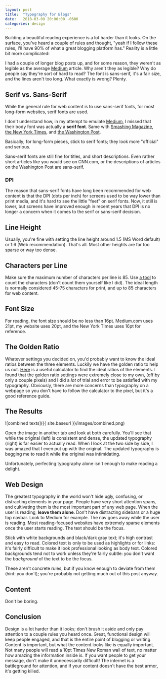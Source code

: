 ```yaml
---
layout: post
title:  "Typography for Blogs"
date:   2018-03-08 20:00:00 -0600
categories: design
---
```


Building a beautiful reading experience is a lot harder than it looks. On the surface, you've heard a couple of rules and thought, "yeah if I follow these rules, I'll have 90% of what a great blogging platform has." Reality is a little bit more complicated:

I had a couple of longer blog posts up, and for some reason, they weren't as legible as the average [Medium](https://medium.com/) article. Why aren't they as legible? Why do people say they're sort of hard to read? The font is sans-serif, it's a fair size, and the lines aren't too long. What exactly is wrong? Plenty. 

## Serif vs. Sans-Serif

While the general rule for web content is to use sans-serif fonts, for most long-form websites, serif fonts are used. 

I don't understand how, in my attempt to emulate [Medium](https://medium.com/), I missed that their body font was actually a **serif font**. Same with [Smashing Magazine](https://www.smashingmagazine.com/), [the New York Times](https://www.nytimes.com/), and [the Washington Post](https://www.washingtonpost.com/). 

Basically; for long-form pieces, stick to serif fonts; they look more "official" and serious. 

Sans-serif fonts are still fine for titles, and short descriptions. Even rather short articles like you would see on CNN.com, or the descriptions of articles on the Washington Post are sans-serif. 

### DPI

The reason that sans-serif fonts have long been recommended for web content is that the DPI (dots per inch) for screens used to be way lower than print media, and it's hard to see the little "feet" on serif fonts. Now, it still is lower, but screens have improved enough in recent years that DPI is no longer a concern when it comes to the serif or sans-serif decision. 

## Line Height

Usually, you're fine with setting the line height around 1.5 (MS Word default) or 1.6 (Web recommendation). That's all. Most other heights are far too sparse or way too dense. 

## Characters per Line

Make sure the maximum number of characters per line is 85. Use [a tool](https://www.lettercount.com/) to count the characters (don't count them yourself like I did). The ideal length is normally considered 45-75 characters for print, and up to 85 characters for web content. 

## Font Size

For reading, the font size should be no less than 16pt. Medium.com uses 21pt, my website uses 20pt, and the New York Times uses 16pt for reference. 

## The Golden Ratio

Whatever settings you decided on, you'd probably want to know the ideal ratios between the three elements. Luckily we have the golden ratio to help us out. [Here](https://pearsonified.com/typography/) is a useful calculator to find the ideal ratios of the elements. I found that the golden ratio settings were extremely close to my own, (off by only a couple pixels) and I did a *lot* of trial and error to be satisfied with my typography. Obviously, there are more concerns than typography on a webpage so you don't have to follow the calculator to the pixel, but it's a good reference guide. 

## The Results

![combined texts]({{ site.baseurl }}/images/combined.png)

Open the image in another tab and look at both carefully. You'll see that while the original (left) is consistent and dense, the updated typography (right) is far easier to actually read. When I look at the two side by side, I was amazed that I even put up with the original. The updated typography is begging me to read it while the original was intimidating. 

Unfortunately, perfecting typography alone isn't enough to make reading a delight. 


## Web Design

The greatest typography in the world won't hide ugly, confusing, or distracting elements in your page. People have very short attention spans, and cultivating them is the most important part of any web page. When the user is reading, **leave them alone**. Don't have distracting sidebars or a huge top navbar. Look to Medium for example. The nav goes away while the user is reading. Most reading-focused websites have extremely sparse elements once the user starts reading. The text should be the focus. 

Stick with white backgrounds and black/dark gray text; it's high contrast and easy to read. Colored text is only to be used as highlights or for links: it's fairly difficult to make it look professional looking as body text. Colored backgrounds tend not to work unless they're fairly subtle: you don't want the *background* of the text to be the focus. 

These aren't concrete rules, but if you know enough to deviate from them (hint: you don't); you're probably not getting much out of this post anyway. 

## Content

Don't be boring.

## Conclusion

Design is a lot harder than it looks; don't brush it aside and only pay attention to a couple rules you heard once. Great, functional design will keep people engaged, and that is the entire point of blogging or writing. Content is important, but what the content looks like is equally important. Not many people will read a 10pt Times New Roman wall of text, no matter how amazing the information inside is. If you want people to get your message, don't make it unnecessarily  difficult! The internet is a battleground for attention, and if your content doesn't have the best armor, it's getting killed. 

